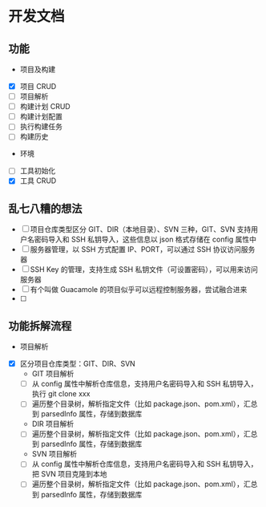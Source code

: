 # 开发文档

## 功能
- 项目及构建
- [x] 项目 CRUD 
- [ ] 项目解析
- [ ] 构建计划 CRUD
- [ ] 构建计划配置
- [ ] 执行构建任务
- [ ] 构建历史
- 环境
- [ ] 工具初始化
- [x] 工具 CRUD

## 乱七八糟的想法
- [ ] 项目仓库类型区分 GIT、DIR（本地目录）、SVN 三种，GIT、SVN 支持用户名密码导入和 SSH 私钥导入，这些信息以 json 格式存储在 config 属性中
- [ ] 服务器管理，以 SSH 方式配置 IP、PORT，可以通过 SSH 协议访问服务器
- [ ] SSH Key 的管理，支持生成 SSH 私钥文件（可设置密码），可以用来访问服务器
- [ ] 有个叫做 Guacamole 的项目似乎可以远程控制服务器，尝试融合进来
- [ ] 

## 功能拆解流程
- 项目解析
- [x] 区分项目仓库类型：GIT、DIR、SVN
    - GIT 项目解析
    - [ ] 从 config 属性中解析仓库信息，支持用户名密码导入和 SSH 私钥导入，执行 git clone xxx
    - [ ] 遍历整个目录树，解析指定文件（比如 package.json、pom.xml），汇总到 parsedInfo 属性，存储到数据库
    - DIR 项目解析
    - [ ] 遍历整个目录树，解析指定文件（比如 package.json、pom.xml），汇总到 parsedInfo 属性，存储到数据库
    - SVN 项目解析
    - [ ] 从 config 属性中解析仓库信息，支持用户名密码导入和 SSH 私钥导入，把 SVN 项目克隆到本地
    - [ ] 遍历整个目录树，解析指定文件（比如 package.json、pom.xml），汇总到 parsedInfo 属性，存储到数据库